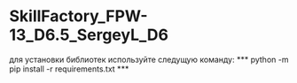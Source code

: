 # SkillFactory_FPW-13_D6.5_SergeyL_D6

для установки библиотек используйте следущую команду:
*** python -m pip install -r requirements.txt ***
